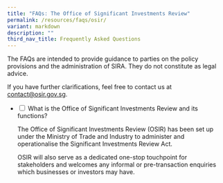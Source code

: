 ```yaml
---
title: "FAQs: The Office of Significant Investments Review"
permalink: /resources/faqs/osir/
variant: markdown
description: ""
third_nav_title: Frequently Asked Questions
---
```

<p>The FAQs are intended to provide guidance to parties on the policy provisions
and the administration of SIRA. They do not constitute as legal advice.</p>
<p>If you have further clarifications, feel free to contact us at <a href="mailto:contact@osir.gov.sg" rel="noopener noreferrer nofollow" target="_blank">contact@osir.gov.sg</a>.</p>
<p></p>

<ul class="jekyllcodex_accordion">  

<li><input type="checkbox" id="accordion1">  
<label for="accordion1">What is the Office of Significant Investments Review and its functions?</label><div>  
<p>The Office of Significant Investments Review (OSIR) has been set up under the Ministry of Trade and Industry to administer and operationalise the Significant Investments Review Act.</p>

<p>OSIR will also serve as a dedicated one-stop touchpoint for stakeholders and welcomes any informal or pre-transaction enquiries which businesses or investors may have.</p>
</div></li></ul>